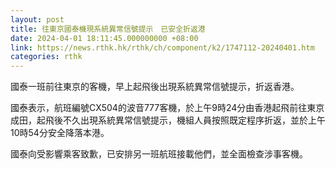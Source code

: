 ```yaml
---
layout: post
title: 往東京國泰機現系統異常信號提示　已安全折返港
date: 2024-04-01 18:11:45.000000000 +08:00
link: https://news.rthk.hk/rthk/ch/component/k2/1747112-20240401.htm
categories: rthk
---
```


國泰一班前往東京的客機，早上起飛後出現系統異常信號提示，折返香港。

國泰表示，航班編號CX504的波音777客機，於上午9時24分由香港起飛前往東京成田，起飛後不久出現系統異常信號提示，機組人員按照既定程序折返，並於上午10時54分安全降落本港。

國泰向受影響乘客致歉，已安排另一班航班接載他們，並全面檢查涉事客機。
